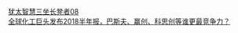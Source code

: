   
[犹太智慧三坐长凳者08](http://www.dianyue.me/archives/162/fexbw78fiiqnq3mn/)  
[全球化工巨头发布2018半年报，巴斯夫、赢创、科思创等谁更最竞争力？](http://www.dianyue.me/archives/655/23nvjkqchqtmzkg6/)